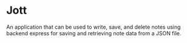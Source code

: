 # Jott
An application that can be used to write, save, and delete notes using backend express for saving and retrieving note data from a JSON file.
